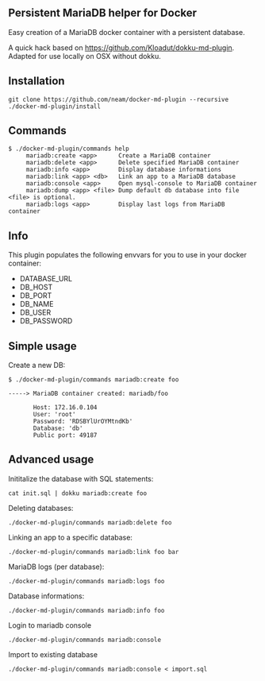 Persistent MariaDB helper for Docker
------------------------

Easy creation of a MariaDB docker container with a persistent database.

A quick hack based on https://github.com/Kloadut/dokku-md-plugin. Adapted for use locally on OSX without dokku.

Installation
------------
```
git clone https://github.com/neam/docker-md-plugin --recursive
./docker-md-plugin/install
```


Commands
--------
```
$ ./docker-md-plugin/commands help
     mariadb:create <app>      Create a MariaDB container
     mariadb:delete <app>      Delete specified MariaDB container
     mariadb:info <app>        Display database informations
     mariadb:link <app> <db>   Link an app to a MariaDB database
     mariadb:console <app>     Open mysql-console to MariaDB container
     mariadb:dump <app> <file> Dump default db database into file <file> is optional. 
     mariadb:logs <app>        Display last logs from MariaDB container
```

Info
--------
This plugin populates the following envvars for you to use in your docker container:

* DATABASE_URL
* DB_HOST
* DB_PORT
* DB_NAME
* DB_USER
* DB_PASSWORD

Simple usage
------------

Create a new DB:
```
$ ./docker-md-plugin/commands mariadb:create foo

-----> MariaDB container created: mariadb/foo

       Host: 172.16.0.104
       User: 'root'
       Password: 'RDSBYlUrOYMtndKb'
       Database: 'db'
       Public port: 49187
```

Advanced usage
--------------

Inititalize the database with SQL statements:
```
cat init.sql | dokku mariadb:create foo
```

Deleting databases:
```
./docker-md-plugin/commands mariadb:delete foo
```

Linking an app to a specific database:
```
./docker-md-plugin/commands mariadb:link foo bar
```

MariaDB logs (per database):
```
./docker-md-plugin/commands mariadb:logs foo
```

Database informations:
```
./docker-md-plugin/commands mariadb:info foo
```

Login to mariadb console
```
./docker-md-plugin/commands mariadb:console
```

Import to existing database
```
./docker-md-plugin/commands mariadb:console < import.sql
```
